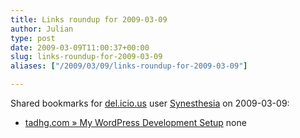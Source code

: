 ```yaml
---
title: Links roundup for 2009-03-09
author: Julian
type: post
date: 2009-03-09T11:00:37+00:00
slug: links-roundup-for-2009-03-09 
aliases: ["/2009/03/09/links-roundup-for-2009-03-09"]

---
```

Shared bookmarks for [del.icio.us][1] user [Synesthesia][2] on 2009-03-09:

  * [tadhg.com &raquo; My WordPress Development Setup][3] 
    none</li> </ul>

 [1]: https://del.icio.us/
 [2]: https://del.icio.us/synesthesia
 [3]: https://tadhg.com/wp/2009/02/13/my-wordpress-development-setup